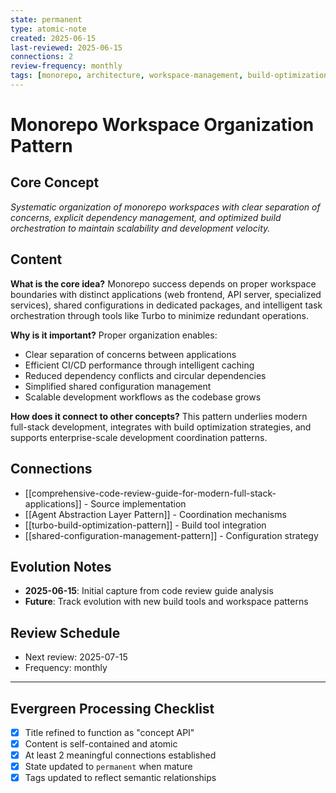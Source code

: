 ```yaml
---
state: permanent
type: atomic-note
created: 2025-06-15
last-reviewed: 2025-06-15
connections: 2
review-frequency: monthly
tags: [monorepo, architecture, workspace-management, build-optimization]
---
```

# Monorepo Workspace Organization Pattern

## Core Concept

*Systematic organization of monorepo workspaces with clear separation of concerns, explicit dependency management, and optimized build orchestration to maintain scalability and development velocity.*

## Content

**What is the core idea?**
Monorepo success depends on proper workspace boundaries with distinct applications (web frontend, API server, specialized services), shared configurations in dedicated packages, and intelligent task orchestration through tools like Turbo to minimize redundant operations.

**Why is it important?**
Proper organization enables:
- Clear separation of concerns between applications
- Efficient CI/CD performance through intelligent caching
- Reduced dependency conflicts and circular dependencies
- Simplified shared configuration management
- Scalable development workflows as the codebase grows

**How does it connect to other concepts?**
This pattern underlies modern full-stack development, integrates with build optimization strategies, and supports enterprise-scale development coordination patterns.

## Connections

- [[comprehensive-code-review-guide-for-modern-full-stack-applications]] - Source implementation
- [[Agent Abstraction Layer Pattern]] - Coordination mechanisms
- [[turbo-build-optimization-pattern]] - Build tool integration
- [[shared-configuration-management-pattern]] - Configuration strategy

## Evolution Notes

- **2025-06-15**: Initial capture from code review guide analysis
- **Future**: Track evolution with new build tools and workspace patterns

## Review Schedule

- Next review: 2025-07-15
- Frequency: monthly

---

## Evergreen Processing Checklist

- [x] Title refined to function as "concept API"
- [x] Content is self-contained and atomic
- [x] At least 2 meaningful connections established
- [x] State updated to `permanent` when mature
- [x] Tags updated to reflect semantic relationships